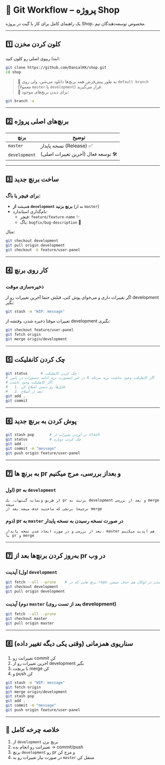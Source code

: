# 📄 Git Workflow – پروژه Shop

یک راهنمای کامل برای کار با گیت در پروژه Shop، مخصوص توسعه‌دهندگان تیم.

---

## 1️⃣ کلون کردن مخزن

ابتدا ریپوی اصلی رو کلون کنید:

```bash
git clone https://github.com/DanialKK/shop.git
cd shop
```

> 🔹 به طور پیش‌فرض همه برنچ‌ها دانلود می‌شن، ولی روی `default branch` (معمولاً `master` یا `development`) قرار می‌گیرید.  
> 🔹 برای دیدن برنچ‌های موجود:

```bash
git branch -a
```

---

## 2️⃣ برنچ‌های اصلی پروژه

| برنچ          | توضیح                              |
|---------------|------------------------------------|
| `master`      | نسخه پایدار (Release) ✅            |
| `development` | توسعه فعال (آخرین تغییرات اصلی) 🛠 |

---

## 3️⃣ ساخت برنچ جدید

### برای فیچر یا باگ:

- همیشه **از `development` برنچ بزنید** (نه از `master`)
- نام‌گذاری استاندارد:
  - فیچر: `feature/feature-name` ✨
  - باگ: `bugfix/bug-description` 🐞

مثال:

```bash
git checkout development
git pull origin development
git checkout -b feature/user-panel
```

---

## 4️⃣ کار روی برنچ

### ذخیره‌سازی  موقت 

اگر تغییرات داری و می‌خوای پوش کنی، قبلش حتما آخرین تغییرات رو از development بگیر:

```bash
git stash -m "WIP: message"
```

تغییرات موقتا ذخیره شدن، وقتشه از development بگیری:

```bash
git checkout feature/user-panel
git fetch origin
git merge origin/development
```

---

## 5️⃣ چک کردن کانفلیکت 

```bash
git status      # چک کردن کانفلیکت
# اگر کانفلیکت وجود نداشت برید مرحله 6 در غیر اینصورت برید ادامه دستورات در پایین
# اگر کانفلیکت وجود داشت:
#   1. فایل‌ها رو دستی اصلاح کن
#   2. بعد از اصلاح:
git add .
git commit
```

---

## 6️⃣ پوش کردن به برنچ جدید

```bash
git stash pop       # در آوردن تغییرات از stash
git status          # چک کردن دوباره
git add .
git commit -m "message"
git push origin feature/user-panel
```

---

## 7️⃣ به برنچ ها pr و بعداز بررسی، مرج میکنیم

### اول) pr به `development`

```
از طریق وبسایت گیتهاب، یک pr بزنید به development و بعد از بررسی merge میشه
ترجیحا برنچی که ساختید حذف میشه بعد از merge
```

### دوم) pr به `master` در صورت نسخه رسیدن به نسخه پایدار 

```
بعد از بررسی و در صورت ایجاد شدن نسخه پایدار، master هم آپدیت میکنیم با pr و merge
```

---

## 7️⃣ به‌روز کردن برنچ‌ها بعد از pr در وب 

### اول) آپدیت `development`

```bash
git fetch --all --prune    # برنچ هایی که در repo حذف شدن در لوکال هم حذف میشن
git checkout development
git pull origin development
```

### دوم) آپدیت `master` (بعد از تست روی development)

```bash
git fetch --all --prune
git checkout master
git pull origin master
```

---

## 8️⃣ سناریوی همزمانی (وقتی یکی دیگه تغییر داده)

1. تغییراتت رو commit کن
2. آخرین تغییرات رو از development بگیر
3. با برنچت merge کن
4. و push کن

```bash
git stash -m "WIP: message"
git fetch origin
git merge origin/development
git stash pop
git add .
git commit -m "message"
git push origin feature/user-panel
```

---

## 📌 خلاصه چرخه کامل

1. از `development` برنچ بزن
2. تغییراتت رو انجام بده → commit/push
3. برنچ `development` رو pr و مرج کن
4. در صورت نیاز تغییرات رو به `master` منتقل کن